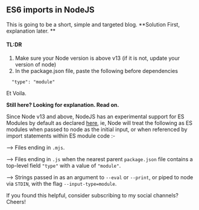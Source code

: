 ## ES6 imports in NodeJS

This is going to be a short, simple and targeted blog. **Solution First, explanation later. **

#### TL:DR

1. Make sure your Node version is above v13 (if it is not, update your version of node)
2. In the package.json file, paste the following before dependencies 

```
  "type": "module"
``` 

Et Voila. 

**Still here? Looking for explanation. Read on.** 

Since Node v13 and above, NodeJS has an experimental support for ES Modules by default as declared [here](https://nodejs.org/docs/latest-v13.x/api/esm.html#esm_enabling), ie, Node will treat the following as ES modules when passed to node as the initial input, or when referenced by import statements within ES module code :- 



  -->   Files ending in ```.mjs```.

  -->   Files ending in ```.js``` when the nearest parent ```package.json``` file contains a top-level field ```"type"``` with a value of ```"module"```.

-->    Strings passed in as an argument to ```--eval``` or ```--print```, or piped to node via ```STDIN```, with the flag ```--input-type=module```.

If you found this helpful, consider subscribing to my social channels? 
Cheers! 


